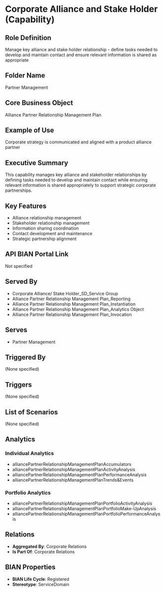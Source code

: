# Corporate Alliance and Stake Holder (Capability)

## Role Definition
Manage key alliance and stake holder relationship - define tasks needed to develop and maintain contact and ensure relevant information is shared as appropriate

## Folder Name
Partner Management

## Core Business Object
Alliance Partner Relationship Management Plan

## Example of Use
Corporate strategy is communicated and aligned with a product alliance partner

## Executive Summary
This capability manages key alliance and stakeholder relationships by defining tasks needed to develop and maintain contact while ensuring relevant information is shared appropriately to support strategic corporate partnerships.

## Key Features
- Alliance relationship management
- Stakeholder relationship management
- Information sharing coordination
- Contact development and maintenance
- Strategic partnership alignment

## API BIAN Portal Link
Not specified

## Served By
- Corporate Alliance/ Stake Holder_SD_Service Group
- Alliance Partner Relationship Management Plan_Reporting
- Alliance Partner Relationship Management Plan_Instantiation
- Alliance Partner Relationship Management Plan_Analytics Object
- Alliance Partner Relationship Management Plan_Invocation

## Serves
- Partner Management

## Triggered By
(None specified)

## Triggers
(None specified)

## List of Scenarios
(None specified)

## Analytics

### Individual Analytics
- alliancePartnerRelationshipManagementPlanAccumulators
- alliancePartnerRelationshipManagementPlanActivityAnalysis
- alliancePartnerRelationshipManagementPlanPerformanceAnalysis
- alliancePartnerRelationshipManagementPlanTrends&Events

### Portfolio Analytics
- alliancePartnerRelationshipManagementPlanPortfolioActivityAnalysis
- alliancePartnerRelationshipManagementPlanPortfolioMake-UpAnalysis
- alliancePartnerRelationshipManagementPlanPortfolioPerformanceAnalysis

## Relations
- **Aggregated By**: Corporate Relations
- **Is Part Of**: Corporate Relations

## BIAN Properties
- **BIAN Life Cycle**: Registered
- **Stereotype**: ServiceDomain